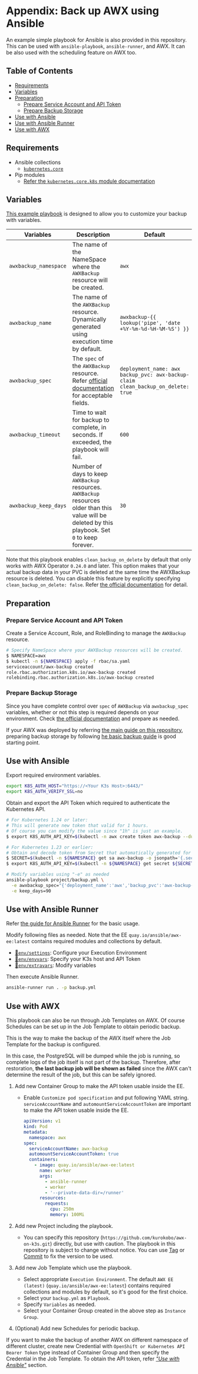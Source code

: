 <!-- omit in toc -->
# Appendix: Back up AWX using Ansible

An example simple playbook for Ansible is also provided in this repository. This can be used with `ansible-playbook`, `ansible-runner`, and AWX. It can be also used with the scheduling feature on AWX too.

<!-- omit in toc -->
## Table of Contents

- [Requirements](#requirements)
- [Variables](#variables)
- [Preparation](#preparation)
  - [Prepare Service Account and API Token](#prepare-service-account-and-api-token)
  - [Prepare Backup Storage](#prepare-backup-storage)
- [Use with Ansible](#use-with-ansible)
- [Use with Ansible Runner](#use-with-ansible-runner)
- [Use with AWX](#use-with-awx)

## Requirements

- Ansible collections
  - [`kubernetes.core`](https://galaxy.ansible.com/kubernetes/core)
- Pip modules
  - [Refer the `kubernetes.core.k8s` module documentation](https://docs.ansible.com/ansible/latest/collections/kubernetes/core/k8s_module.html#requirements)

## Variables

[This example playbook](project/backup.yml) is designed to allow you to customize your backup with variables.

<!-- markdownlint-disable MD033 -->

| Variables | Description | Default |
| - | - | - |
| `awxbackup_namespace` | The name of the NameSpace where the `AWXBackup` resource will be created. | `awx` |
| `awxbackup_name` | The name of the `AWXBackup` resource. Dynamically generated using execution time by default. | `awxbackup-{{ lookup('pipe', 'date +%Y-%m-%d-%H-%M-%S') }}` |
| `awxbackup_spec` | The `spec` of the `AWXBackup` resource. Refer [official documentation](https://github.com/ansible/awx-operator/tree/0.26.0/roles/backup) for acceptable fields. | `deployment_name: awx`<br>`backup_pvc: awx-backup-claim`<br>`clean_backup_on_delete: true` |
| `awxbackup_timeout` | Time to wait for backup to complete, in seconds. If exceeded, the playbook will fail. | `600` |
| `awxbackup_keep_days` | Number of days to keep `AWXBackup` resources. `AWXBackup` resources older than this value will be deleted by this playbook. Set `0` to keep forever. | `30` |

<!-- markdownlint-enable MD033 -->

Note that this playbook enables `clean_backup_on_delete` by default that only works with AWX Operator `0.24.0` and later. This option makes that your actual backup data in your PVC is deleted at the same time the AWXBackup resource is deleted. You can disable this feature by explicitly specifying `clean_backup_on_delete: false`. Refer [the official documentation](https://github.com/ansible/awx-operator/tree/devel/roles/backup) for detail.

## Preparation

### Prepare Service Account and API Token

Create a Service Account, Role, and RoleBinding to manage the `AWXBackup` resource.

```bash
# Specify NameSpace where your AWXBackup resources will be created.
$ NAMESPACE=awx
$ kubectl -n ${NAMESPACE} apply -f rbac/sa.yaml
serviceaccount/awx-backup created
role.rbac.authorization.k8s.io/awx-backup created
rolebinding.rbac.authorization.k8s.io/awx-backup created
```

### Prepare Backup Storage

Since you have complete control over `spec` of `AWXBackup` via `awxbackup_spec` variables, whether or not this step is required depends on your environment. Check [the official documentation](https://github.com/ansible/awx-operator/tree/devel/roles/backup) and prepare as needed.

If your AWX was deployed by referring [the main guide on this repository](../../README.md), preparing backup storage by following [he basic backup guide](../README.md#prepare-for-backup) is good starting point.

## Use with Ansible

Export required environment variables.

```bash
export K8S_AUTH_HOST="https://<Your K3s Host>:6443/"
export K8S_AUTH_VERIFY_SSL=no
```

Obtain and export the API Token which required to authenticate the Kubernetes API.

```bash
# For Kubernetes 1.24 or later:
# This will generate new token that valid for 1 hours.
# Of course you can modify the value since "1h" is just an example.
$ export K8S_AUTH_API_KEY=$(kubectl -n awx create token awx-backup --duration=1h)

# For Kubernetes 1.23 or earlier:
# Obtain and decode token from Secret that automatically generated for the Service Account.
$ SECRET=$(kubectl -n ${NAMESPACE} get sa awx-backup -o jsonpath='{.secrets[0].name}')
$ export K8S_AUTH_API_KEY=$(kubectl -n ${NAMESPACE} get secret ${SECRET} -o jsonpath='{.data.token}' | base64 -d)
```

```bash
# Modify variables using "-e" as needed
ansible-playbook project/backup.yml \
  -e awxbackup_spec="{'deployment_name':'awx','backup_pvc':'awx-backup-claim','clean_backup_on_delete':'true'}" \
  -e keep_days=90
```

## Use with Ansible Runner

Refer [the guide for Ansible Runner](../../runner) for the basic usage.

Modify following files as needed. Note that the EE `quay.io/ansible/awx-ee:latest` contains required modules and collections by default.

- [📝`env/settings`](env/settings): Configure your Execution Environment
- [📝`env/envvars`](env/envvars): Specify your K3s host and API Token
- [📝`env/extravars`](env/extravars): Modify variables

Then execute Ansible Runner.

```bash
ansible-runner run . -p backup.yml
```

## Use with AWX

This playbook can also be run through Job Templates on AWX. Of course Schedules can be set up in the Job Template to obtain periodic backup.

This is the way to make the backup of the AWX itself where the Job Template for the backup is configured.

In this case, the PostgreSQL will be dumped while the job is running, so complete logs of the job itself is not part of the backup. Therefore, after restoration, **the last backup job will be shown as failed** since the AWX can't determine the result of the job, but this can be safely ignored.

1. Add new Container Group to make the API token usable inside the EE.
   - Enable `Customize pod specification` and put following YAML string. `serviceAccountName` and `automountServiceAccountToken` are important to make the API token usable inside the EE.

     ```yaml
     apiVersion: v1
     kind: Pod
     metadata:
       namespace: awx
     spec:
       serviceAccountName: awx-backup
       automountServiceAccountToken: true
       containers:
         - image: quay.io/ansible/awx-ee:latest
           name: worker
           args:
             - ansible-runner
             - worker
             - '--private-data-dir=/runner'
           resources:
             requests:
               cpu: 250m
               memory: 100Mi
     ```

2. Add new Project including the playbook.
   - You can specify this repository (`https://github.com/kurokobo/awx-on-k3s.git`) directly, but use with caution. The playbook in this repository is subject to change without notice. You can use [Tag](https://github.com/kurokobo/awx-on-k3s/tags) or [Commit](https://github.com/kurokobo/awx-on-k3s/commits/main) to fix the version to be used.
3. Add new Job Template which use the playbook.
   - Select appropriate `Execution Environment`. The default `AWX EE (latest)` (`quay.io/ansible/awx-ee:latest`) contains required collections and modules by default, so it's good for the first choice.
   - Select your `backup.yml` as `Playbook`.
   - Specify `Variables` as needed.
   - Select your Container Group created in the above step as `Instance Group`.
4. (Optional) Add new Schedules for periodic backup.

If you want to make the backup of another AWX on different namespace of different cluster, create new Credential with `OpenShift or Kubernetes API Bearer Token` type instead of Container Group and then specify the Credential in the Job Template. To obtain the API token, refer [_"Use with Ansible"_](#use-with-ansible) section.
